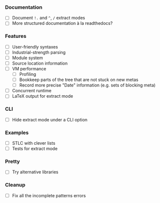 ### Documentation

* [ ] Document `!.` and `^`, `/` extract modes
* [ ] More structured documentation à la readthedocs?

### Features

* [ ] User-friendly syntaxes
* [ ] Industrial-strength parsing
* [ ] Module system
* [ ] Source location information
* [ ] VM performance
   + [ ] Profiling
   + [ ] Bookkeep parts of the tree that are not stuck on new metas
   + [ ] Record more precise "Date" information (e.g. sets of blocking meta)
* [ ] Concurrent runtime
* [ ] LaTeX output for extract mode

### CLI

* [ ] Hide extract mode under a CLI option

### Examples

* [ ] STLC with clever lists
* [ ] Tests for extract mode

### Pretty

* [ ] Try alternative libraries

### Cleanup

* [ ] Fix all the incomplete patterns errors
